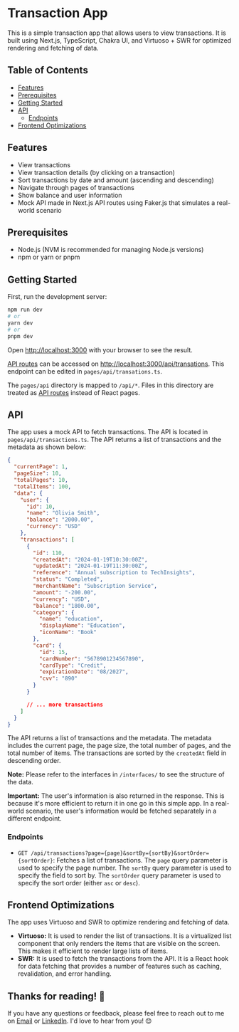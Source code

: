 # Transaction App

This is a simple transaction app that allows users to view transactions. It is built using Next.js, TypeScript, Chakra UI, and Virtuoso + SWR for optimized rendering and fetching of data.

## Table of Contents

- [Features](#features)
- [Prerequisites](#prerequisites)
- [Getting Started](#getting-started)
- [API](#api)
  - [Endpoints](#endpoints)
- [Frontend Optimizations](#frontend-optimizations)

## Features

- View transactions
- View transaction details (by clicking on a transaction)
- Sort transactions by date and amount (ascending and descending)
- Navigate through pages of transactions
- Show balance and user information
- Mock API made in Next.js API routes using Faker.js that simulates a real-world scenario

## Prerequisites

- Node.js (NVM is recommended for managing Node.js versions)
- npm or yarn or pnpm

## Getting Started

First, run the development server:

```bash
npm run dev
# or
yarn dev
# or
pnpm dev
```

Open [http://localhost:3000](http://localhost:3000) with your browser to see the result.

[API routes](https://nextjs.org/docs/api-routes/introduction) can be accessed on [http://localhost:3000/api/transations](http://localhost:3000/api/transations). This endpoint can be edited in `pages/api/transations.ts`.

The `pages/api` directory is mapped to `/api/*`. Files in this directory are treated as [API routes](https://nextjs.org/docs/api-routes/introduction) instead of React pages.

## API

The app uses a mock API to fetch transactions. The API is located in `pages/api/transactions.ts`. The API returns a list of transactions and the metadata as shown below:

```json
{
  "currentPage": 1,
  "pageSize": 10,
  "totalPages": 10,
  "totalItems": 100,
  "data": {
    "user": {
      "id": 10,
      "name": "Olivia Smith",
      "balance": "2000.00",
      "currency": "USD"
    },
    "transactions": [
      {
        "id": 110,
        "createdAt": "2024-01-19T10:30:00Z",
        "updatedAt": "2024-01-19T11:30:00Z",
        "reference": "Annual subscription to TechInsights",
        "status": "Completed",
        "merchantName": "Subscription Service",
        "amount": "-200.00",
        "currency": "USD",
        "balance": "1800.00",
        "category": {
          "name": "education",
          "displayName": "Education",
          "iconName": "Book"
        },
        "card": {
          "id": 15,
          "cardNumber": "5678901234567890",
          "cardType": "Credit",
          "expirationDate": "08/2027",
          "cvv": "890"
        }
      }

      // ... more transactions
    ]
  }
}
```

The API returns a list of transactions and the metadata. The metadata includes the current page, the page size, the total number of pages, and the total number of items. The transactions are sorted by the `createdAt` field in descending order.

**Note:** Please refer to the interfaces in `/interfaces/` to see the structure of the data.

**Important:** The user's information is also returned in the response. This is because it's more efficient to return it in one go in this simple app. In a real-world scenario, the user's information would be fetched separately in a different endpoint.

### Endpoints

- `GET /api/transactions?page={page}&sortBy={sortBy}&sortOrder={sortOrder}`: Fetches a list of transactions. The `page` query parameter is used to specify the page number. The `sortBy` query parameter is used to specify the field to sort by. The `sortOrder` query parameter is used to specify the sort order (either `asc` or `desc`).

## Frontend Optimizations

The app uses Virtuoso and SWR to optimize rendering and fetching of data.

- **Virtuoso:** It is used to render the list of transactions. It is a virtualized list component that only renders the items that are visible on the screen. This makes it efficient to render large lists of items.
- **SWR:** It is used to fetch the transactions from the API. It is a React hook for data fetching that provides a number of features such as caching, revalidation, and error handling.

## Thanks for reading! 🙏

If you have any questions or feedback, please feel free to reach out to me on [Email](mailto:cristiansuarezg7@gmail.com) or [LinkedIn](https://www.linkedin.com/in/hicrist/). I'd love to hear from you! 😊
